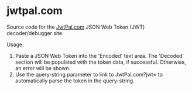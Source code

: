 # jwtpal.com
Source code for the [JwtPal.com](https://jwtpal.com) JSON Web Token (JWT) decoder/debugger site.

Usage:

1. Paste a JSON Web Token into the 'Encoded' text area. The 'Decoded' section will be populated with the token data, if successful. Otherwise, an error will be shown.
1. Use the query-string parameter to link to JwtPal.com?jwt=<token> to automatically parse the token in the query-string.
